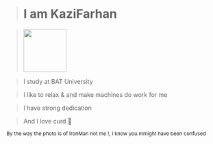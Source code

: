> # I am KaziFarhan 

> <img src="https://avatars3.githubusercontent.com/u/55019967?s=460&amp;u=4b1b287f3ebf8d57269d9629c26f37c7b40e9ec0&amp;v=4" style="width:100px;" />

> I study at BAT University

> I like to relax & and make machines do work for me

> I have strong dedication

> And I love curd 🍮️

<sub> By the way the photo is of IronMan not me !, I know you mmight have been confused </sub>